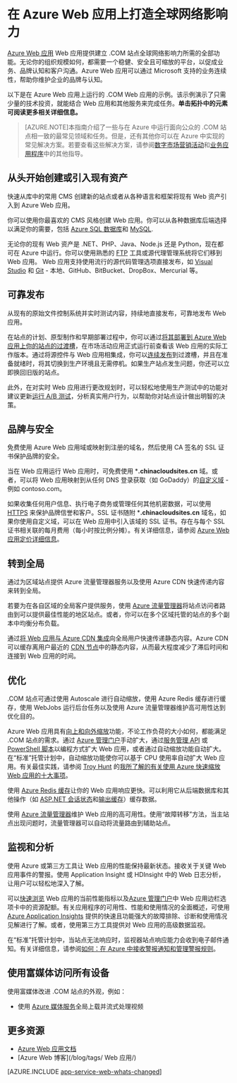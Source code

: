 <properties 
    pageTitle="在 Azure Web 应用上打造全球网络影响力" 
    description="本指南提供了如何在 Azure Web 应用上托管您的组织的 (.COM) Web 应用的技术概述。内容包括部署、自定义域、SSL 和监视。" 
    editor="jimbe" 
    manager="wpickett" 
    authors="cephalin" 
    services="app-service\web" 
    documentationCenter=""/>

<tags
    ms.service="web-sites"
    ms.date="12/10/2015" 
    wacn.date="02/17/2016"/>


# 在 Azure Web 应用上打造全球网络影响力

[Azure Web 应用](/documentation/services/web-sites/) Web 应用提供建立 .COM 站点全球网络影响力所需的全部功能。无论你的组织规模如何，都需要一个稳健、安全且可缩放的平台，以促成业务、品牌认知和客户沟通。Azure Web 应用可以通过 Microsoft 支持的业务连续性，帮助你维护企业的品牌与认知。


以下是在 Azure Web 应用上运行的 .COM Web 应用的示例。该示例演示了只需少量的技术投资，就能结合 Web 应用和其他服务来完成任务。**单击拓扑中的元素可阅读更多相关详细信息。**

<div style="display:none">
![](./media/web-sites-global-web-presence-solution-overview/corp-website-visio.svg)
</div>

<object type="image/svg+xml" data="./media/web-sites-global-web-presence-solution-overview/corp-website-visio.svg" width="100%" height="100%"></object>

> [AZURE.NOTE]本指南介绍了一些与在 Azure 中运行面向公众的 .COM 站点相一致的最常见领域和任务。但是，还有其他你可以在 Azure 中实现的常见解决方案。若要查看这些解决方案，请参阅[数字市场营销活动](/documentation/articles/web-sites-digital-marketing-application-solution-overview)和[业务应用程序](/documentation/articles/web-sites-business-application-solution-overview)中的其他指导。

## 从头开始创建或引入现有资产

快速从库中的常用 CMS 创建新的站点或者从各种语言和框架将现有 Web 资产引入到 Azure Web 应用。

你可以使用你最喜欢的 CMS 风格创建 Web 应用。你可以从各种数据库后端选择以满足你的需要，包括 [Azure SQL 数据库]和 [MySQL].

无论你的现有 Web 资产是 .NET、PHP、Java、Node.js 还是 Python，现在都可在 Azure 中运行。你可以使用熟悉的 [FTP] 工具或源代理管理系统将它们移到 Web 应用。 Web 应用支持使用流行的源代码管理选项直接发布，如 [Visual Studio] 和 [Git] - 本地、GitHub、BitBucket、DropBox、Mercurial 等。

## 可靠发布

从现有的原始文件控制系统并实时测试内容，持续地直接发布，可靠地发布 Web 应用。

在站点的计划、原型制作和早期部署过程中，你可以通过[将其部署到 Azure Web 应用上你的站点的过渡槽]，在市场活动应用正式运行前查看该 Web 应用的实际工作版本。通过将源控件与 Web 应用相集成，你可以[连续发布]到过渡槽，并且在准备就绪时，将其切换到生产环境且无需停机。如果生产站点发生问题，你还可以立即换回旧版的站点。

此外，在对实时 Web 应用进行更改规划时，可以轻松地使用生产测试中的功能对建议更新[运行 A/B 测试]，分析真实用户行为，以帮助你对站点设计做出明智的决策。

## 品牌与安全

免费使用 Azure Web 应用域或映射到注册的域名，然后使用 CA 签名的 SSL 证书保护品牌的安全。

当在 Web 应用运行 Web 应用时，可免费使用 ***.chinacloudsites.cn** 域。或者，可以将 Web 应用映射到从任何 DNS 登录获取（如 GoDaddy）的[自定义域] - 例如 contoso.com。

如果收集任何用户信息、执行电子商务或管理任何其他机密数据，可以使用 [HTTPS] 来保护品牌信誉和客户。SSL 证书随附 ***.chinacloudsites.cn** 域名，如果你使用自定义域，可以在 Web 应用中引入该域的 SSL 证书。存在与每个 SSL 证书相关联的每月费用（每小时按比例分摊）。有关详细信息，请参阅 [Azure Web 应用定价详细信息]。

## 转到全局

通过为区域站点提供 Azure 流量管理器服务以及使用 Azure CDN 快速传递内容来转到全局。

若要为在各自区域的全局客户提供服务，使用 [Azure 流量管理器]将站点访问者路由到可以提供最佳性能的地区站点。或者，你可以在多个区域托管的站点的多个副本中均衡分布负载。

通过[将 Web 应用与 Azure CDN 集成]向全局用户快速传递静态内容。Azure CDN 可以缓存离用户最近的 [CDN 节点]中的静态内容，从而最大程度减少了滞后时间和连接到 Web 应用的时间。

## 优化

.COM 站点可通过使用 Autoscale 进行自动缩放，使用 Azure Redis 缓存进行缓存，使用 WebJobs 运行后台任务以及使用 Azure 流量管理器维护高可用性达到优化目的。

Azure Web 应用具有[向上和向外缩放]功能，不论工作负荷的大小如何，都能满足 .COM 站点的需求。通过 [Azure 管理门户](https://manage.windowsazure.cn/)手动扩大，通过[服务管理 API] 或 [PowerShell 脚本]以编程方式扩大 Web 应用，或者通过自动缩放功能自动扩大。在“标准”托管计划中，自动缩放功能使你可以基于 CPU 使用率自动扩大 Web 应用。有关最佳实践，请参阅 [Troy Hunt] 的[我所了解的有关使用 Azure 快速缩放 Web 应用的十大事项]。

使用 [Azure Redis 缓存]让你的 Web 应用响应更快。可以利用它从后端数据库和其他操作（如 [ASP.NET 会话状态]和[输出缓存]）缓存数据。

使用 [Azure 流量管理器]维护 Web 应用的高可用性。使用“故障转移”方法，当主站点出现问题时，流量管理器可以自动将流量路由到辅助站点。

## 监视和分析

使用 Azure 或第三方工具让 Web 应用的性能保持最新状态。接收关于关键 Web 应用事件的警报。使用 Application Insight 或 HDInsight 中的 Web 日志分析，让用户可以轻松地深入了解。

可以[快速浏览] Web 应用的当前性能指标以及[Azure 管理门户](https://manage.windowsazure.cn/)中 Web 应用边栏选项卡中的资源配额。有关应用程序的可用性、性能和使用情况的全面概述，可使用 [Azure Application Insights] 提供的快速且功能强大的故障排除、诊断和使用情况见解进行了解。或者，使用第三方工具提供对 Web 应用的高级数据监视。

在“标准”托管计划中，当站点无法响应时，监视器站点响应能力会收到电子邮件通知。有关详细信息，请参阅[如何：在 Azure 中接收警报通知和管理警报规则]。

## 使用富媒体访问所有设备

使用富媒体改进 .COM 站点的外观，例如：

-  使用 [Azure 媒体服务]全局上载并流式处理视频

## 更多资源

- [Azure Web 应用文档](/home/features/web-site/)
- [Azure Web 博客](/blog/tags/ Web 应用/)

[AZURE.INCLUDE [app-service-web-whats-changed](../includes/app-service-web-whats-changed.md)]


[Azure Websites]: /home/features/web-site/

[MySQL]: /documentation/articles/web-sites-php-mysql-deploy-use-git
[Azure SQL 数据库]: /documentation/articles/web-sites-dotnet-deploy-aspnet-mvc-app-membership-oauth-sql-database
[FTP]: /documentation/articles/web-sites-deploy#ftp
[Visual Studio]: /documentation/articles/web-sites-dotnet-get-started
[Git]: /documentation/articles/web-sites-publish-source-control

[将其部署到 Azure Web 应用上你的站点的过渡槽]: /documentation/articles/web-sites-staged-publishing
[连续发布]: http://rickrainey.com/2014/01/21/continuous-deployment-github-with-azure-web-sites-and-staged-publishing/
[运行 A/B 测试]: http://blogs.msdn.com/b/tomholl/archive/2014/11/10/a-b-testing-with-azure-websites.aspx

[自定义域]: /documentation/articles/web-sites-custom-domain-name
[HTTPS]: /documentation/articles/web-sites-configure-ssl-certificate
[Azure Web 应用定价详细信息]: /home/features/web-site#price

[Azure 流量管理器]: http://www.hanselman.com/blog/CloudPowerHowToScaleAzureWebsitesGloballyWithTrafficManager.aspx
[将 Web 应用与 Azure CDN 集成]: /documentation/articles/cdn-websites-with-cdn
[CDN 节点]: https://msdn.microsoft.com/zh-cn/library/azure/gg680302.aspx

[向上和向外缩放]: /documentation/articles/web-sites-scale
[Azure Management Portal]: http://manage.windowsazure.cn/
[服务管理 API]: https://msdn.microsoft.com/zh-cn/library/azure/ee460799.aspx
[PowerShell 脚本]: https://msdn.microsoft.com/zh-cn/library/azure/jj152841.aspx
[Troy Hunt]: https://twitter.com/troyhunt
[我所了解的有关使用 Azure 快速缩放 Web 应用的十大事项]: http://www.troyhunt.com/2014/09/10-things-i-learned-about-rapidly.html
[Azure Redis 缓存]: /blog/2014/06/05/mvc-movie-app-with-azure-redis-cache-in-15-minutes/
[ASP.NET 会话状态]: https://msdn.microsoft.com/zh-cn/library/azure/dn690522.aspx
[输出缓存]: https://msdn.microsoft.com/zh-cn/library/azure/dn798898.aspx

[快速浏览]: /documentation/articles/web-sites-monitor
[Azure Application Insights]: http://blogs.msdn.com/b/visualstudioalm/archive/2015/01/07/application-insights-and-azure-websites.aspx
[如何：在 Azure 中接收警报通知和管理警报规则]: http://msdn.microsoft.com/zh-cn/library/azure/dn306638.aspx

[Azure 媒体服务]: http://blogs.technet.com/b/cbernier/archive/2013/09/03/windows-azure-media-services-and-web-sites.aspx

 

<!---HONumber=82--><!--HONumber=Mar16_HO4-->
